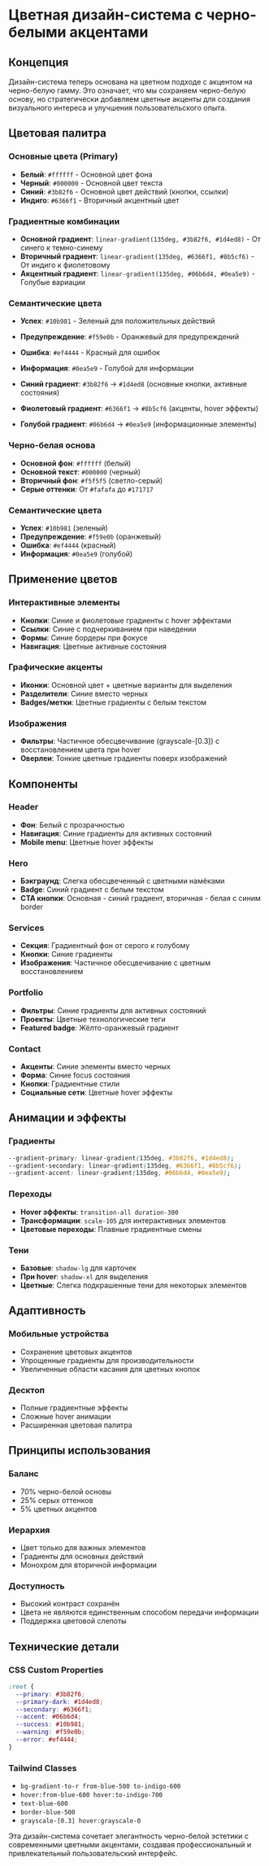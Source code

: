 # Цветная дизайн-система с черно-белыми акцентами

## Концепция

Дизайн-система теперь основана на цветном подходе с акцентом на черно-белую гамму. Это означает, что мы сохраняем черно-белую основу, но стратегически добавляем цветные акценты для создания визуального интереса и улучшения пользовательского опыта.

## Цветовая палитра

### Основные цвета (Primary)

- **Белый**: `#ffffff` - Основной цвет фона
- **Черный**: `#000000` - Основной цвет текста
- **Синий**: `#3b82f6` - Основной цвет действий (кнопки, ссылки)
- **Индиго**: `#6366f1` - Вторичный акцентный цвет

### Градиентные комбинации

- **Основной градиент**: `linear-gradient(135deg, #3b82f6, #1d4ed8)` - От синего к темно-синему
- **Вторичный градиент**: `linear-gradient(135deg, #6366f1, #8b5cf6)` - От индиго к фиолетовому
- **Акцентный градиент**: `linear-gradient(135deg, #06b6d4, #0ea5e9)` - Голубые вариации

### Семантические цвета

- **Успех**: `#10b981` - Зеленый для положительных действий
- **Предупреждение**: `#f59e0b` - Оранжевый для предупреждений
- **Ошибка**: `#ef4444` - Красный для ошибок
- **Информация**: `#0ea5e9` - Голубой для информации

- **Синий градиент**: `#3b82f6` → `#1d4ed8` (основные кнопки, активные состояния)
- **Фиолетовый градиент**: `#6366f1` → `#8b5cf6` (акценты, hover эффекты)
- **Голубой градиент**: `#06b6d4` → `#0ea5e9` (информационные элементы)

### Черно-белая основа

- **Основной фон**: `#ffffff` (белый)
- **Основной текст**: `#000000` (черный)
- **Вторичный фон**: `#f5f5f5` (светло-серый)
- **Серые оттенки**: От `#fafafa` до `#171717`

### Семантические цвета

- **Успех**: `#10b981` (зеленый)
- **Предупреждение**: `#f59e0b` (оранжевый)
- **Ошибка**: `#ef4444` (красный)
- **Информация**: `#0ea5e9` (голубой)

## Применение цветов

### Интерактивные элементы

- **Кнопки**: Синие и фиолетовые градиенты с hover эффектами
- **Ссылки**: Синие с подчеркиванием при наведении
- **Формы**: Синие бордеры при фокусе
- **Навигация**: Цветные активные состояния

### Графические акценты

- **Иконки**: Основной цвет + цветные варианты для выделения
- **Разделители**: Синие вместо черных
- **Badges/метки**: Цветные градиенты с белым текстом

### Изображения

- **Фильтры**: Частичное обесцвечивание (grayscale-[0.3]) с восстановлением цвета при hover
- **Оверлеи**: Тонкие цветные градиенты поверх изображений

## Компоненты

### Header

- **Фон**: Белый с прозрачностью
- **Навигация**: Синие градиенты для активных состояний
- **Mobile menu**: Цветные hover эффекты

### Hero

- **Бэкграунд**: Слегка обесцвеченный с цветными намёками
- **Badge**: Синий градиент с белым текстом
- **CTA кнопки**: Основная - синий градиент, вторичная - белая с синим border

### Services

- **Секция**: Градиентный фон от серого к голубому
- **Кнопки**: Синие градиенты
- **Изображения**: Частичное обесцвечивание с цветным восстановлением

### Portfolio

- **Фильтры**: Синие градиенты для активных состояний
- **Проекты**: Цветные технологические теги
- **Featured badge**: Жёлто-оранжевый градиент

### Contact

- **Акценты**: Синие элементы вместо черных
- **Форма**: Синие focus состояния
- **Кнопки**: Градиентные стили
- **Социальные сети**: Цветные hover эффекты

## Анимации и эффекты

### Градиенты

```css
--gradient-primary: linear-gradient(135deg, #3b82f6, #1d4ed8);
--gradient-secondary: linear-gradient(135deg, #6366f1, #8b5cf6);
--gradient-accent: linear-gradient(135deg, #06b6d4, #0ea5e9);
```

### Переходы

- **Hover эффекты**: `transition-all duration-300`
- **Трансформации**: `scale-105` для интерактивных элементов
- **Цветовые переходы**: Плавные градиентные смены

### Тени

- **Базовые**: `shadow-lg` для карточек
- **При hover**: `shadow-xl` для выделения
- **Цветные**: Слегка подкрашенные тени для некоторых элементов

## Адаптивность

### Мобильные устройства

- Сохранение цветовых акцентов
- Упрощенные градиенты для производительности
- Увеличенные области касания для цветных кнопок

### Десктоп

- Полные градиентные эффекты
- Сложные hover анимации
- Расширенная цветовая палитра

## Принципы использования

### Баланс

- 70% черно-белой основы
- 25% серых оттенков
- 5% цветных акцентов

### Иерархия

- Цвет только для важных элементов
- Градиенты для основных действий
- Монохром для вторичной информации

### Доступность

- Высокий контраст сохранён
- Цвета не являются единственным способом передачи информации
- Поддержка цветовой слепоты

## Технические детали

### CSS Custom Properties

```css
:root {
  --primary: #3b82f6;
  --primary-dark: #1d4ed8;
  --secondary: #6366f1;
  --accent: #06b6d4;
  --success: #10b981;
  --warning: #f59e0b;
  --error: #ef4444;
}
```

### Tailwind Classes

- `bg-gradient-to-r from-blue-500 to-indigo-600`
- `hover:from-blue-600 hover:to-indigo-700`
- `text-blue-600`
- `border-blue-500`
- `grayscale-[0.3] hover:grayscale-0`

Эта дизайн-система сочетает элегантность черно-белой эстетики с современными цветными акцентами, создавая профессиональный и привлекательный пользовательский интерфейс.
